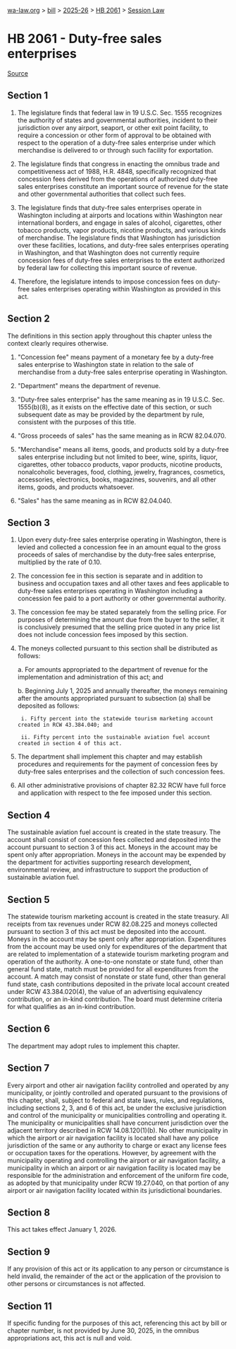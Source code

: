 [wa-law.org](/) > [bill](/bill/) > [2025-26](/bill/2025-26/) > [HB 2061](/bill/2025-26/hb/2061/) > [Session Law](/bill/2025-26/hb/2061/S.SL/)

# HB 2061 - Duty-free sales enterprises

[Source](http://lawfilesext.leg.wa.gov/biennium/2025-26/Pdf/Bills/Session%20Laws/House/2061-S.SL.pdf)

## Section 1
1. The legislature finds that federal law in 19 U.S.C. Sec. 1555 recognizes the authority of states and governmental authorities, incident to their jurisdiction over any airport, seaport, or other exit point facility, to require a concession or other form of approval to be obtained with respect to the operation of a duty-free sales enterprise under which merchandise is delivered to or through such facility for exportation.

2. The legislature finds that congress in enacting the omnibus trade and competitiveness act of 1988, H.R. 4848, specifically recognized that concession fees derived from the operations of authorized duty-free sales enterprises constitute an important source of revenue for the state and other governmental authorities that collect such fees.

3. The legislature finds that duty-free sales enterprises operate in Washington including at airports and locations within Washington near international borders, and engage in sales of alcohol, cigarettes, other tobacco products, vapor products, nicotine products, and various kinds of merchandise. The legislature finds that Washington has jurisdiction over these facilities, locations, and duty-free sales enterprises operating in Washington, and that Washington does not currently require concession fees of duty-free sales enterprises to the extent authorized by federal law for collecting this important source of revenue.

4. Therefore, the legislature intends to impose concession fees on duty-free sales enterprises operating within Washington as provided in this act.

## Section 2
The definitions in this section apply throughout this chapter unless the context clearly requires otherwise.

1. "Concession fee" means payment of a monetary fee by a duty-free sales enterprise to Washington state in relation to the sale of merchandise from a duty-free sales enterprise operating in Washington.

2. "Department" means the department of revenue.

3. "Duty-free sales enterprise" has the same meaning as in 19 U.S.C. Sec. 1555(b)(8), as it exists on the effective date of this section, or such subsequent date as may be provided by the department by rule, consistent with the purposes of this title.

4. "Gross proceeds of sales" has the same meaning as in RCW 82.04.070.

5. "Merchandise" means all items, goods, and products sold by a duty-free sales enterprise including but not limited to beer, wine, spirits, liquor, cigarettes, other tobacco products, vapor products, nicotine products, nonalcoholic beverages, food, clothing, jewelry, fragrances, cosmetics, accessories, electronics, books, magazines, souvenirs, and all other items, goods, and products whatsoever.

6. "Sales" has the same meaning as in RCW 82.04.040.

## Section 3
1. Upon every duty-free sales enterprise operating in Washington, there is levied and collected a concession fee in an amount equal to the gross proceeds of sales of merchandise by the duty-free sales enterprise, multiplied by the rate of 0.10.

2. The concession fee in this section is separate and in addition to business and occupation taxes and all other taxes and fees applicable to duty-free sales enterprises operating in Washington including a concession fee paid to a port authority or other governmental authority.

3. The concession fee may be stated separately from the selling price. For purposes of determining the amount due from the buyer to the seller, it is conclusively presumed that the selling price quoted in any price list does not include concession fees imposed by this section.

4. The moneys collected pursuant to this section shall be distributed as follows:

    a. For amounts appropriated to the department of revenue for the implementation and administration of this act; and

    b. Beginning July 1, 2025 and annually thereafter, the moneys remaining after the amounts appropriated pursuant to subsection (a) shall be deposited as follows:

        i. Fifty percent into the statewide tourism marketing account created in RCW 43.384.040; and

        ii. Fifty percent into the sustainable aviation fuel account created in section 4 of this act.

5. The department shall implement this chapter and may establish procedures and requirements for the payment of concession fees by duty-free sales enterprises and the collection of such concession fees.

6. All other administrative provisions of chapter 82.32 RCW have full force and application with respect to the fee imposed under this section.

## Section 4
The sustainable aviation fuel account is created in the state treasury. The account shall consist of concession fees collected and deposited into the account pursuant to section 3 of this act. Moneys in the account may be spent only after appropriation. Moneys in the account may be expended by the department for activities supporting research development, environmental review, and infrastructure to support the production of sustainable aviation fuel.

## Section 5
The statewide tourism marketing account is created in the state treasury. All receipts from tax revenues under RCW 82.08.225 and moneys collected pursuant to section 3 of this act must be deposited into the account. Moneys in the account may be spent only after appropriation. Expenditures from the account may be used only for expenditures of the department that are related to implementation of a statewide tourism marketing program and operation of the authority. A one-to-one nonstate or state fund, other than general fund state, match must be provided for all expenditures from the account. A match may consist of nonstate or state fund, other than general fund state, cash contributions deposited in the private local account created under RCW 43.384.020(4), the value of an advertising equivalency contribution, or an in-kind contribution. The board must determine criteria for what qualifies as an in-kind contribution.

## Section 6
The department may adopt rules to implement this chapter.

## Section 7
Every airport and other air navigation facility controlled and operated by any municipality, or jointly controlled and operated pursuant to the provisions of this chapter, shall, subject to federal and state laws, rules, and regulations, including sections 2, 3, and 6 of this act, be under the exclusive jurisdiction and control of the municipality or municipalities controlling and operating it. The municipality or municipalities shall have concurrent jurisdiction over the adjacent territory described in RCW 14.08.120(1)(b). No other municipality in which the airport or air navigation facility is located shall have any police jurisdiction of the same or any authority to charge or exact any license fees or occupation taxes for the operations. However, by agreement with the municipality operating and controlling the airport or air navigation facility, a municipality in which an airport or air navigation facility is located may be responsible for the administration and enforcement of the uniform fire code, as adopted by that municipality under RCW 19.27.040, on that portion of any airport or air navigation facility located within its jurisdictional boundaries.

## Section 8
This act takes effect January 1, 2026.

## Section 9
If any provision of this act or its application to any person or circumstance is held invalid, the remainder of the act or the application of the provision to other persons or circumstances is not affected.

## Section 11
If specific funding for the purposes of this act, referencing this act by bill or chapter number, is not provided by June 30, 2025, in the omnibus appropriations act, this act is null and void.
